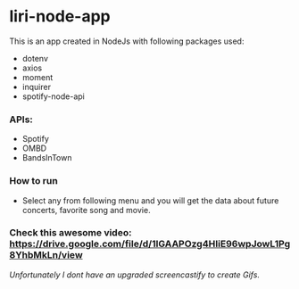 # liri-node-app
This is an app created in NodeJs with following packages used:
* dotenv
* axios
* moment
* inquirer
* spotify-node-api
### APIs:
* Spotify
* OMBD
* BandsInTown
### How to run
* Select any from following menu and you will get the data about future concerts, favorite song and movie.
### Check this awesome video: https://drive.google.com/file/d/1lGAAPOzg4HIiE96wpJowL1Pg8YhbMkLn/view 
*Unfortunately I dont have an upgraded screencastify to create Gifs.*

